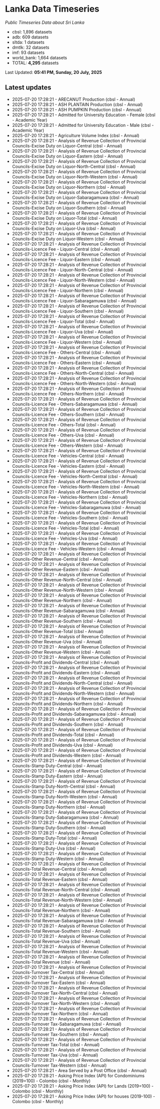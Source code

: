 # Lanka Data Timeseries
*Public Timeseries Data about Sri Lanka*

* cbsl: 1,896 datasets
* adb: 609 datasets
* sltda: 1 datasets
* dmtlk: 32 datasets
* imf: 93 datasets
* world_bank: 1,664 datasets
* TOTAL: **4,295** datasets

Last Updated: **05:41 PM, Sunday, 20 July, 2025**

## Latest updates

* 2025-07-20 17:28:21 - ARECANUT Production (cbsl - Annual)
* 2025-07-20 17:28:21 - ASH PLANTAIN Production (cbsl - Annual)
* 2025-07-20 17:28:21 - ASH PUMPKIN Production (cbsl - Annual)
* 2025-07-20 17:28:21 - Admitted for University Education - Female (cbsl - Academic Year)
* 2025-07-20 17:28:21 - Admitted for University Education - Male (cbsl - Academic Year)
* 2025-07-20 17:28:21 - Agriculture Volume Index (cbsl - Annual)
* 2025-07-20 17:28:21 - Analysis of Revenue Collection of Provincial Councils-Excise Duty on Liquor-Central (cbsl - Annual)
* 2025-07-20 17:28:21 - Analysis of Revenue Collection of Provincial Councils-Excise Duty on Liquor-Eastern (cbsl - Annual)
* 2025-07-20 17:28:21 - Analysis of Revenue Collection of Provincial Councils-Excise Duty on Liquor-North-Central (cbsl - Annual)
* 2025-07-20 17:28:21 - Analysis of Revenue Collection of Provincial Councils-Excise Duty on Liquor-North-Western (cbsl - Annual)
* 2025-07-20 17:28:21 - Analysis of Revenue Collection of Provincial Councils-Excise Duty on Liquor-Northern (cbsl - Annual)
* 2025-07-20 17:28:21 - Analysis of Revenue Collection of Provincial Councils-Excise Duty on Liquor-Sabaragamuwa (cbsl - Annual)
* 2025-07-20 17:28:21 - Analysis of Revenue Collection of Provincial Councils-Excise Duty on Liquor-Southern (cbsl - Annual)
* 2025-07-20 17:28:21 - Analysis of Revenue Collection of Provincial Councils-Excise Duty on Liquor-Total (cbsl - Annual)
* 2025-07-20 17:28:21 - Analysis of Revenue Collection of Provincial Councils-Excise Duty on Liquor-Uva (cbsl - Annual)
* 2025-07-20 17:28:21 - Analysis of Revenue Collection of Provincial Councils-Excise Duty on Liquor-Western (cbsl - Annual)
* 2025-07-20 17:28:21 - Analysis of Revenue Collection of Provincial Councils-Licence Fee - Liquor-Central (cbsl - Annual)
* 2025-07-20 17:28:21 - Analysis of Revenue Collection of Provincial Councils-Licence Fee - Liquor-Eastern (cbsl - Annual)
* 2025-07-20 17:28:21 - Analysis of Revenue Collection of Provincial Councils-Licence Fee - Liquor-North-Central (cbsl - Annual)
* 2025-07-20 17:28:21 - Analysis of Revenue Collection of Provincial Councils-Licence Fee - Liquor-North-Western (cbsl - Annual)
* 2025-07-20 17:28:21 - Analysis of Revenue Collection of Provincial Councils-Licence Fee - Liquor-Northern (cbsl - Annual)
* 2025-07-20 17:28:21 - Analysis of Revenue Collection of Provincial Councils-Licence Fee - Liquor-Sabaragamuwa (cbsl - Annual)
* 2025-07-20 17:28:21 - Analysis of Revenue Collection of Provincial Councils-Licence Fee - Liquor-Southern (cbsl - Annual)
* 2025-07-20 17:28:21 - Analysis of Revenue Collection of Provincial Councils-Licence Fee - Liquor-Total (cbsl - Annual)
* 2025-07-20 17:28:21 - Analysis of Revenue Collection of Provincial Councils-Licence Fee - Liquor-Uva (cbsl - Annual)
* 2025-07-20 17:28:21 - Analysis of Revenue Collection of Provincial Councils-Licence Fee - Liquor-Western (cbsl - Annual)
* 2025-07-20 17:28:21 - Analysis of Revenue Collection of Provincial Councils-Licence Fee - Others-Central (cbsl - Annual)
* 2025-07-20 17:28:21 - Analysis of Revenue Collection of Provincial Councils-Licence Fee - Others-Eastern (cbsl - Annual)
* 2025-07-20 17:28:21 - Analysis of Revenue Collection of Provincial Councils-Licence Fee - Others-North-Central (cbsl - Annual)
* 2025-07-20 17:28:21 - Analysis of Revenue Collection of Provincial Councils-Licence Fee - Others-North-Western (cbsl - Annual)
* 2025-07-20 17:28:21 - Analysis of Revenue Collection of Provincial Councils-Licence Fee - Others-Northern (cbsl - Annual)
* 2025-07-20 17:28:21 - Analysis of Revenue Collection of Provincial Councils-Licence Fee - Others-Sabaragamuwa (cbsl - Annual)
* 2025-07-20 17:28:21 - Analysis of Revenue Collection of Provincial Councils-Licence Fee - Others-Southern (cbsl - Annual)
* 2025-07-20 17:28:21 - Analysis of Revenue Collection of Provincial Councils-Licence Fee - Others-Total (cbsl - Annual)
* 2025-07-20 17:28:21 - Analysis of Revenue Collection of Provincial Councils-Licence Fee - Others-Uva (cbsl - Annual)
* 2025-07-20 17:28:21 - Analysis of Revenue Collection of Provincial Councils-Licence Fee - Others-Western (cbsl - Annual)
* 2025-07-20 17:28:21 - Analysis of Revenue Collection of Provincial Councils-Licence Fee - Vehicles-Central (cbsl - Annual)
* 2025-07-20 17:28:21 - Analysis of Revenue Collection of Provincial Councils-Licence Fee - Vehicles-Eastern (cbsl - Annual)
* 2025-07-20 17:28:21 - Analysis of Revenue Collection of Provincial Councils-Licence Fee - Vehicles-North-Central (cbsl - Annual)
* 2025-07-20 17:28:21 - Analysis of Revenue Collection of Provincial Councils-Licence Fee - Vehicles-North-Western (cbsl - Annual)
* 2025-07-20 17:28:21 - Analysis of Revenue Collection of Provincial Councils-Licence Fee - Vehicles-Northern (cbsl - Annual)
* 2025-07-20 17:28:21 - Analysis of Revenue Collection of Provincial Councils-Licence Fee - Vehicles-Sabaragamuwa (cbsl - Annual)
* 2025-07-20 17:28:21 - Analysis of Revenue Collection of Provincial Councils-Licence Fee - Vehicles-Southern (cbsl - Annual)
* 2025-07-20 17:28:21 - Analysis of Revenue Collection of Provincial Councils-Licence Fee - Vehicles-Total (cbsl - Annual)
* 2025-07-20 17:28:21 - Analysis of Revenue Collection of Provincial Councils-Licence Fee - Vehicles-Uva (cbsl - Annual)
* 2025-07-20 17:28:21 - Analysis of Revenue Collection of Provincial Councils-Licence Fee - Vehicles-Western (cbsl - Annual)
* 2025-07-20 17:28:21 - Analysis of Revenue Collection of Provincial Councils-Other Revenue-Central (cbsl - Annual)
* 2025-07-20 17:28:21 - Analysis of Revenue Collection of Provincial Councils-Other Revenue-Eastern (cbsl - Annual)
* 2025-07-20 17:28:21 - Analysis of Revenue Collection of Provincial Councils-Other Revenue-North-Central (cbsl - Annual)
* 2025-07-20 17:28:21 - Analysis of Revenue Collection of Provincial Councils-Other Revenue-North-Western (cbsl - Annual)
* 2025-07-20 17:28:21 - Analysis of Revenue Collection of Provincial Councils-Other Revenue-Northern (cbsl - Annual)
* 2025-07-20 17:28:21 - Analysis of Revenue Collection of Provincial Councils-Other Revenue-Sabaragamuwa (cbsl - Annual)
* 2025-07-20 17:28:21 - Analysis of Revenue Collection of Provincial Councils-Other Revenue-Southern (cbsl - Annual)
* 2025-07-20 17:28:21 - Analysis of Revenue Collection of Provincial Councils-Other Revenue-Total (cbsl - Annual)
* 2025-07-20 17:28:21 - Analysis of Revenue Collection of Provincial Councils-Other Revenue-Uva (cbsl - Annual)
* 2025-07-20 17:28:21 - Analysis of Revenue Collection of Provincial Councils-Other Revenue-Western (cbsl - Annual)
* 2025-07-20 17:28:21 - Analysis of Revenue Collection of Provincial Councils-Profit and Dividends-Central (cbsl - Annual)
* 2025-07-20 17:28:21 - Analysis of Revenue Collection of Provincial Councils-Profit and Dividends-Eastern (cbsl - Annual)
* 2025-07-20 17:28:21 - Analysis of Revenue Collection of Provincial Councils-Profit and Dividends-North-Central (cbsl - Annual)
* 2025-07-20 17:28:21 - Analysis of Revenue Collection of Provincial Councils-Profit and Dividends-North-Western (cbsl - Annual)
* 2025-07-20 17:28:21 - Analysis of Revenue Collection of Provincial Councils-Profit and Dividends-Northern (cbsl - Annual)
* 2025-07-20 17:28:21 - Analysis of Revenue Collection of Provincial Councils-Profit and Dividends-Sabaragamuwa (cbsl - Annual)
* 2025-07-20 17:28:21 - Analysis of Revenue Collection of Provincial Councils-Profit and Dividends-Southern (cbsl - Annual)
* 2025-07-20 17:28:21 - Analysis of Revenue Collection of Provincial Councils-Profit and Dividends-Total (cbsl - Annual)
* 2025-07-20 17:28:21 - Analysis of Revenue Collection of Provincial Councils-Profit and Dividends-Uva (cbsl - Annual)
* 2025-07-20 17:28:21 - Analysis of Revenue Collection of Provincial Councils-Profit and Dividends-Western (cbsl - Annual)
* 2025-07-20 17:28:21 - Analysis of Revenue Collection of Provincial Councils-Stamp Duty-Central (cbsl - Annual)
* 2025-07-20 17:28:21 - Analysis of Revenue Collection of Provincial Councils-Stamp Duty-Eastern (cbsl - Annual)
* 2025-07-20 17:28:21 - Analysis of Revenue Collection of Provincial Councils-Stamp Duty-North-Central (cbsl - Annual)
* 2025-07-20 17:28:21 - Analysis of Revenue Collection of Provincial Councils-Stamp Duty-North-Western (cbsl - Annual)
* 2025-07-20 17:28:21 - Analysis of Revenue Collection of Provincial Councils-Stamp Duty-Northern (cbsl - Annual)
* 2025-07-20 17:28:21 - Analysis of Revenue Collection of Provincial Councils-Stamp Duty-Sabaragamuwa (cbsl - Annual)
* 2025-07-20 17:28:21 - Analysis of Revenue Collection of Provincial Councils-Stamp Duty-Southern (cbsl - Annual)
* 2025-07-20 17:28:21 - Analysis of Revenue Collection of Provincial Councils-Stamp Duty-Total (cbsl - Annual)
* 2025-07-20 17:28:21 - Analysis of Revenue Collection of Provincial Councils-Stamp Duty-Uva (cbsl - Annual)
* 2025-07-20 17:28:21 - Analysis of Revenue Collection of Provincial Councils-Stamp Duty-Western (cbsl - Annual)
* 2025-07-20 17:28:21 - Analysis of Revenue Collection of Provincial Councils-Total Revenue-Central (cbsl - Annual)
* 2025-07-20 17:28:21 - Analysis of Revenue Collection of Provincial Councils-Total Revenue-Eastern (cbsl - Annual)
* 2025-07-20 17:28:21 - Analysis of Revenue Collection of Provincial Councils-Total Revenue-North-Central (cbsl - Annual)
* 2025-07-20 17:28:21 - Analysis of Revenue Collection of Provincial Councils-Total Revenue-North-Western (cbsl - Annual)
* 2025-07-20 17:28:21 - Analysis of Revenue Collection of Provincial Councils-Total Revenue-Northern (cbsl - Annual)
* 2025-07-20 17:28:21 - Analysis of Revenue Collection of Provincial Councils-Total Revenue-Sabaragamuwa (cbsl - Annual)
* 2025-07-20 17:28:21 - Analysis of Revenue Collection of Provincial Councils-Total Revenue-Southern (cbsl - Annual)
* 2025-07-20 17:28:21 - Analysis of Revenue Collection of Provincial Councils-Total Revenue-Uva (cbsl - Annual)
* 2025-07-20 17:28:21 - Analysis of Revenue Collection of Provincial Councils-Total Revenue-Western (cbsl - Annual)
* 2025-07-20 17:28:21 - Analysis of Revenue Collection of Provincial Councils-Total Revenue (cbsl - Annual)
* 2025-07-20 17:28:21 - Analysis of Revenue Collection of Provincial Councils-Turnover Tax-Central (cbsl - Annual)
* 2025-07-20 17:28:21 - Analysis of Revenue Collection of Provincial Councils-Turnover Tax-Eastern (cbsl - Annual)
* 2025-07-20 17:28:21 - Analysis of Revenue Collection of Provincial Councils-Turnover Tax-North-Central (cbsl - Annual)
* 2025-07-20 17:28:21 - Analysis of Revenue Collection of Provincial Councils-Turnover Tax-North-Western (cbsl - Annual)
* 2025-07-20 17:28:21 - Analysis of Revenue Collection of Provincial Councils-Turnover Tax-Northern (cbsl - Annual)
* 2025-07-20 17:28:21 - Analysis of Revenue Collection of Provincial Councils-Turnover Tax-Sabaragamuwa (cbsl - Annual)
* 2025-07-20 17:28:21 - Analysis of Revenue Collection of Provincial Councils-Turnover Tax-Southern (cbsl - Annual)
* 2025-07-20 17:28:21 - Analysis of Revenue Collection of Provincial Councils-Turnover Tax-Total (cbsl - Annual)
* 2025-07-20 17:28:21 - Analysis of Revenue Collection of Provincial Councils-Turnover Tax-Uva (cbsl - Annual)
* 2025-07-20 17:28:21 - Analysis of Revenue Collection of Provincial Councils-Turnover Tax-Western (cbsl - Annual)
* 2025-07-20 17:28:21 - Area Served by a Post Office (cbsl - Annual)
* 2025-07-20 17:28:21 - Asking Price Index (API) for Condominiums (2019=100) - Colombo (cbsl - Monthly)
* 2025-07-20 17:28:21 - Asking Price Index (API) for Lands (2019=100) - Colombo (cbsl - Monthly)
* 2025-07-20 17:28:21 - Asking Price Index (API) for houses (2019-100) - Colombo (cbsl - Monthly)
